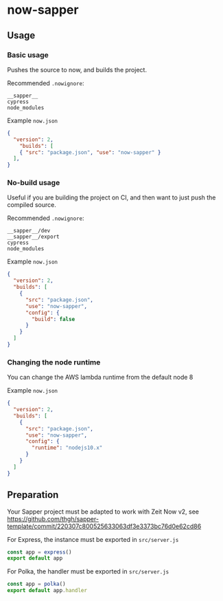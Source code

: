 # now-sapper

## Usage

### Basic usage

Pushes the source to now, and builds the project.

Recommended `.nowignore`:
```
__sapper__
cypress
node_modules
```

Example `now.json`
```json
{
  "version": 2,
    "builds": [
    { "src": "package.json", "use": "now-sapper" }
  ],
}
```

### No-build usage

Useful if you are building the project on CI, and then want to just push the compiled source.

Recommended `.nowignore`:
```
__sapper__/dev
__sapper__/export
cypress
node_modules
```

Example `now.json`
```json
{
  "version": 2,
  "builds": [
    {
      "src": "package.json",
      "use": "now-sapper",
      "config": {
        "build": false
      }
    }
  ]
}

```

### Changing the node runtime

You can change the AWS lambda runtime from the default node 8

Example `now.json`
```json
{
  "version": 2,
  "builds": [
    {
      "src": "package.json",
      "use": "now-sapper",
      "config": {
        "runtime": "nodejs10.x"
      }
    }
  ]
}

```

## Preparation

Your Sapper project must be adapted to work with Zeit Now v2, see https://github.com/thgh/sapper-template/commit/220307c800525633063df3e3373bc76d0e62cd86

For Express, the instance must be exported in `src/server.js`
```js
const app = express()
export default app
```

For Polka, the handler must be exported in `src/server.js`
```js
const app = polka()
export default app.handler
```
